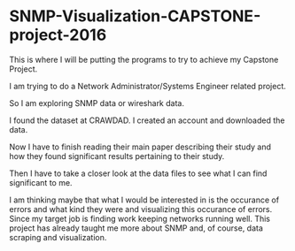 # SNMP-Visualization-CAPSTONE-project-2016
This is where I will be putting the programs to try to achieve my Capstone Project.

I am trying to do a Network Administrator/Systems Engineer related project.

So I am exploring SNMP data or wireshark data.

I found the dataset at CRAWDAD.  I created an account and downloaded the data.

Now I have to finish reading their main paper describing their study and how they found significant results pertaining to their study.

Then I have to take a closer look at the data files to see what I can find significant to me.

I am thinking maybe that what I would be interested in is the occurance of errors and what kind they were and 
visualizing this occurance of errors. Since my target job is finding work keeping networks running well.
This project has already taught me more about SNMP and, of course, data scraping and visualization.

